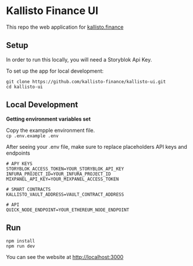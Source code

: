 # Kallisto Finance UI

This repo the web application for [kallisto.finance](https://kallisto.finance)

## Setup

In order to run this locally, you will need a Storyblok Api Key.

To set up the app for local development:
```
git clone https://github.com/kallisto-finance/kallisto-ui.git
cd kallisto-ui
```

## Local Development

**Getting environment variables set**    
    
Copy the exampple environment file.     
```cp .env.example .env```    

After seeing your .env file, make sure to replace placeholders API keys and endpoints

```
# APY KEYS
STORYBLOK_ACCESS_TOKEN=YOUR_STORYBLOK_API_KEY
INFURA_PROJECT_ID=YOUR_INFURA_PROJECT_ID
MIXPANEL_API_KEY=YOUR_MIXPANEL_ACCESS_TOKEN

# SMART CONTRACTS
KALLISTO_VAULT_ADDRESS=VAULT_CONTRACT_ADDRESS

# API
QUICK_NODE_ENDPOINT=YOUR_ETHEREUM_NODE_ENDPOINT
```

## Run
```
npm install
npm run dev
```

You can see the website at [http://localhost:3000](http://localhost:3000)
